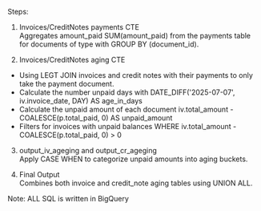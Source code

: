 Steps:  
1. Invoices/CreditNotes payments CTE  
Aggregates amount_paid SUM(amount_paid) from the payments table for documents of type with GROUP BY (document_id).

2. Invoices/CreditNotes aging CTE  
- Using LEGT JOIN invoices and credit notes with their payments to only take the payment document.  
- Calculate the number unpaid days with DATE_DIFF('2025-07-07', iv.invoice_date, DAY) AS age_in_days  
- Calculate the unpaid amount of each document iv.total_amount - COALESCE(p.total_paid, 0) AS unpaid_amount  
- Filters for invoices with unpaid balances WHERE iv.total_amount - COALESCE(p.total_paid, 0) > 0  

3. output_iv_ageging and output_cr_ageging  
Apply CASE WHEN to categorize unpaid amounts into aging buckets.  

4. Final Output  
Combines both invoice and credit_note aging tables using UNION ALL.  

Note: ALL SQL is written in BigQuery  
